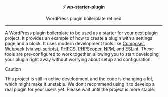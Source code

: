 <div align="center">
  <div><strong>⚡ wp-starter-plugin</strong></div>
  <p>WordPress plugin boilerplate refined</p>
</div>

---

A WordPress plugin boilerplate to be used as a starter for your next plugin project. It provides an example of how to create a plugin with a settings page and a block. It uses modern development tools like [Composer](https://getcomposer.org/), [Webpack](https://webpack.js.org/) (via [wp-scripts](https://developer.wordpress.org/block-editor/reference-guides/packages/packages-scripts/)), [PHPCS](https://github.com/PHPCSStandards/PHP_CodeSniffer/), [PHPScoper](https://github.com/humbug/php-scoper), [NPM](https://www.npmjs.com/), and [ESLint](https://eslint.org/). These tools are pre-configured to work together, allowing you to start developing your plugin right away without worrying about setup and configuration.

> [!CAUTION]
> This project is still in active development and the code is changing a lot, which might make it unstable. We don’t recommend using it to develop a real plugin for your users yet. Please wait until the project is more stable.
